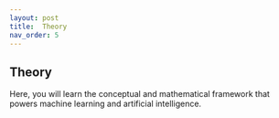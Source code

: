 ```yaml
---
layout: post
title:  Theory
nav_order: 5
---
```


## Theory
Here, you will learn the conceptual and mathematical framework that powers machine learning and artificial intelligence.